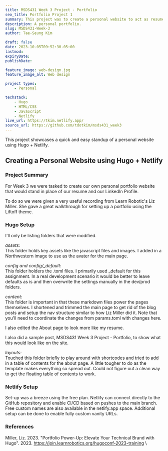 ```yaml
---
title: MSDS431 Week 3 Project - Portfolio
seo_title: Portfolio Project 1
summary: This project was to create a personal website to act as resume + LinkedIn.
description: A personal portfolio.
slug: MSDS431-Week-3
author: Tae-Seung Kim

draft: false
date: 2023-10-05T09:52:30-05:00
lastmod: 
expiryDate: 
publishDate: 

feature_image: web-design.jpg
feature_image_alt: Web design

project types: 
    - Personal

techstack:
    - Hugo
    - HTML/CSS
    - JavaScript
    - Netlify
live_url: https://tkim.netlify.app/
source_url: https://github.com/tdotkim/msds431_week3
---
```


This project showcases a quick and easy standup of a personal website using Hugo + Netlify.

## Creating a Personal Website using Hugo + Netlify

### Project Summary

For Week 3 we were tasked to create our own personal portfolio website that would stand in place of our resume and our LinkedIn Profile. 

To do so we were given a very useful recording from Learn Robotic's Liz Miller. She gave a great walkthrough for setting up a portfolio using the Liftoff theme.


### Hugo Setup

I'll only be listing folders that were modified.

*assets:* \
This folder holds key assets like the javascript files and images. I added in a Northwestern image to use as the avater for the main page.

*config and config/_default:* \
This folder holders the .toml files. I primarily used _default for this assignment. In a real development scenario it would be better to leave defaults as is and then overwrite the settings manually in the dev/prod folders. 

*content:* \
This folder is important in that these markdown files power the pages themselves. I shortened and trimmed the main page to get rid of the blog posts and setup the nav structure similar to how Liz Miller did it. Note that you'll need to coordinate the changes from params.toml with changes here.

I also edited the About page to look more like my resume. 

I also did a sample post, MSDS431 Week 3 Project - Portfolio, to show what this would look like on the site.

*layouts:* \
Touched this folder briefly to play around with shortcodes and tried to add in a table of contents for the about page. A little tougher to do as the template makes everything so spread out. Could not figure out a clean way to get the floating table of contents to work. 

### Netlify Setup

Set-up was a breeze using the free plan. Netlify can connect directly to the GitHub repository and enable CI/CD based on pushes to the main branch. Free custom names are also available in the netlify.app space. Additional setup can be done to enable fully custom vanity URLs.

### References

Miller, Liz. 2023. "Portfolio Power-Up: Elevate Your Technical Brand with Hugo". 2023. https://join.learnrobotics.org/hugoconf-2023-training  \